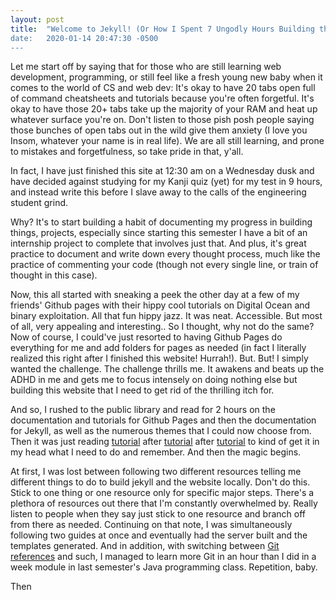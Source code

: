 ```yaml
---
layout: post
title:  "Welcome to Jekyll! (Or How I Spent 7 Ungodly Hours Building this Site with Jekyll)
date:   2020-01-14 20:47:30 -0500
---
```

Let me start off by saying that for those who are still learning web development, programming, or still feel like a fresh young new baby when it comes to the world of CS and web dev: It's okay to have 20 tabs open full of command cheatsheets and tutorials because you're often forgetful. It's okay to have those 20+ tabs take up the majority of your RAM and heat up whatever surface you're on. Don't listen to those pish posh people saying those bunches of open tabs out in the wild give them anxiety (I love you Insom, whatever your name is in real life). We are all still learning, and prone to mistakes and forgetfulness, so take pride in that, y'all. 

In fact, I have just finished this site at 12:30 am on a Wednesday dusk and have decided against studying for my Kanji quiz (yet) for my test in 9 hours, and instead write this before I slave away to the calls of the engineering student grind. 

Why? It's to start building a habit of documenting my progress in building things, projects, especially since starting this semester I have a bit of an internship project to complete that involves just that. And plus, it's great practice to document and write down every thought process, much like the practice of commenting your code (though not every single line, or train of thought in this case). 

Now, this all started with sneaking a peek the other day at a few of my friends' Github pages with their hippy cool tutorials on Digital Ocean and binary exploitation. All that fun hippy jazz. It was neat. Accessible. But most of all, very appealing and interesting.. So I thought, why not do the same? Now of course, I could've just resorted to having Github Pages do everything for me and add folders for pages as needed (in fact I literally realized this right after I finished this website! Hurrah!). But. But! I simply wanted the challenge. The challenge thrills me. It awakens and beats up the ADHD in me and gets me to focus intensely on doing nothing else but building this website that I need to get rid of the thrilling itch for.

And so, I rushed to the public library and read for 2 hours on the documentation and tutorials for Github Pages and then the documentation for Jekyll, as well as the numerous themes that I could now choose from. Then it was just reading [tutorial](https://www.smashingmagazine.com/2014/08/build-blog-jekyll-github-pages/) after [tutorial](https://michelleful.github.io/code-blog//2014/02/28/setting-up-a-jekyll-blog-on-github-pages/) after [tutorial](https://24ways.org/2013/get-started-with-github-pages/) to kind of get it in my head what I need to do and remember. And then the magic begins. 

At first, I was lost between following two different resources telling me different things to do to build jekyll and the website locally. Don't do this. Stick to one thing or one resource only for specific major steps. There's a plethora of resources out there that I'm constantly overwhelmed by. Really listen to people when they say just stick to one resource and branch off from there as needed. Continuing on that note, I was simultaneously following two guides at once and eventually had the server built and the templates generated. And in addition, with switching between [Git references](https://githowto.com/staging_changes) and such, I managed to learn more Git in an hour than I did in a week module in last semester's Java programming class. Repetition, baby.

Then
